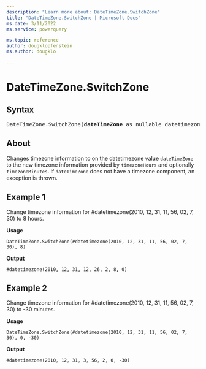 ```yaml
---
description: "Learn more about: DateTimeZone.SwitchZone"
title: "DateTimeZone.SwitchZone | Microsoft Docs"
ms.date: 3/11/2022
ms.service: powerquery

ms.topic: reference
author: dougklopfenstein
ms.author: dougklo

---
```

# DateTimeZone.SwitchZone

## Syntax

<pre>
DateTimeZone.SwitchZone(<b>dateTimeZone</b> as nullable datetimezone, <b>timezoneHours</b> as number, optional <b>timezoneMinutes</b> as nullable number) as nullable datetimezone
</pre>
  
## About

Changes timezone information to on the datetimezone value `dateTimeZone` to the new timezone information provided by `timezoneHours` and optionally `timezoneMinutes`. If `dateTimeZone` does not have a timezone component, an exception is thrown.

## Example 1

Change timezone information for #datetimezone(2010, 12, 31, 11, 56, 02, 7, 30) to 8 hours.

**Usage**

```powerquery-m
DateTimeZone.SwitchZone(#datetimezone(2010, 12, 31, 11, 56, 02, 7, 30), 8)
```

**Output**

`#datetimezone(2010, 12, 31, 12, 26, 2, 8, 0)`

## Example 2

Change timezone information for #datetimezone(2010, 12, 31, 11, 56, 02, 7, 30) to -30 minutes.

**Usage**

```powerquery-m
DateTimeZone.SwitchZone(#datetimezone(2010, 12, 31, 11, 56, 02, 7, 30), 0, -30)
```

**Output**

`#datetimezone(2010, 12, 31, 3, 56, 2, 0, -30)`
